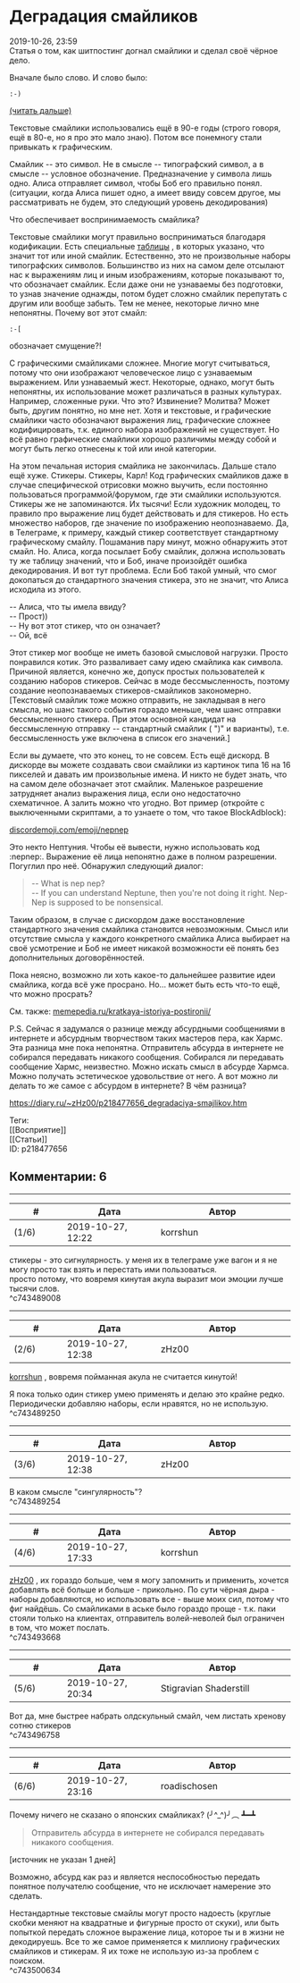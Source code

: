 Деградация смайликов
====================

  
2019-10-26, 23:59  
 Статья о том, как шитпостинг догнал смайлики и сделал своё чёрное дело.   
   
 Вначале было слово. И слово было: 
```
:-)
```
   
   
  [(читать дальше)](https://zHz00.diary.ru/p218477656.htm?index=1#linkmore218477656m1)      
   
 Текстовые смайлики использовались ещё в 90-е годы (строго говоря, ещё в 80-е, но я про это мало знаю). Потом все понемногу стали привыкать к графическим.   
   
 Смайлик -- это символ. Не в смысле -- типографский символ, а в смысле -- условное обозначение. Предназначение у символа лишь одно. Алиса отправляет символ, чтобы Боб его правильно понял. (ситуации, когда Алиса пишет одно, а имеет ввиду совсем другое, мы рассматривать не будем, это следующий уровень декодирования)   
   
 Что обеспечивает воспринимаемость смайлика?   
   
 Текстовые смайлики могут правильно восприниматься благодаря кодификации. Есть специальные  [таблицы](https://ru.wikipedia.org/wiki/%D0%AD%D0%BC%D0%BE%D1%82%D0%B8%D0%BA%D0%BE%D0%BD)  , в которых указано, что значит тот или иной смайлик. Естественно, это не произвольные наборы типографских символов. Большинство из них на самом деле отсылают нас к выражениям лиц и иным изображениям, которые показывают то, что обозначает смайлик. Если даже они не узнаваемы без подготовки, то узнав значение однажды, потом будет сложно смайлик перепутать с другим или вообще забыть. Тем не менее, некоторые лично мне непонятны. Почему вот этот смайл: 
```
:-[
```
 обозначает смущение?!   
   
 С графическими смайликами сложнее. Многие могут считываться, потому что они изображают человеческое лицо с узнаваемым выражением. Или узнаваемый жест. Некоторые, однако, могут быть непонятны, их использование может различаться в разных культурах. Например, сложенные руки. Что это? Извинение? Молитва? Может быть, другим понятно, но мне нет. Хотя и текстовые, и графические смайлики часто обозначают выражения лиц, графические сложнее кодифицировать, т.к. единого набора изображений не существует. Но всё равно графические смайлики хорошо различимы между собой и могут быть легко отнесены к той или иной категории.   
   
 На этом печальная история смайлика не закончилась. Дальше стало ещё хуже. Стикеры. Стикеры, Карл! Код графических смайликов даже в случае специфической отрисовки можно выучить, если постоянно пользоваться программой/форумом, где эти смайлики используются. Стикеры же не запоминаются. Их тысячи! Если художник молодец, то правило про выражение лиц будет действовать и для стикеров. Но есть множество наборов, где значение по изображению неопознаваемо. Да, в Телеграме, к примеру, каждый стикер соответствует стандартному графическому смайлу. Пошаманив пару минут, можно обнаружить этот смайл. Но. Алиса, когда посылает Бобу смайлик, должна использовать ту же таблицу значений, что и Боб, иначе произойдёт ошибка декодирования. И вот тут проблема. Если Боб такой умный, что смог докопаться до стандартного значения стикера, это не значит, что Алиса исходила из этого.   
   
 -- Алиса, что ты имела ввиду?   
 -- Прост))   
 -- Ну вот этот стикер, что он означает?   
 -- Ой, всё   
   
 Этот стикер мог вообще не иметь базовой смысловой нагрузки. Просто понравился котик. Это разваливает саму идею смайлика как символа. Причиной является, конечно же, допуск простых пользователей к созданию наборов стикеров. Сейчас в моде бессмысленность, поэтому создание неопознаваемых стикеров-смайликов закономерно.  [Текстовый смайлик тоже можно отправить, не закладывая в него смысла, но шанс такого события гораздо меньше, чем шанс отправки бессмысленного стикера. При этом основной кандидат на бессмысленную отправку -- стандартный смайлик ( ")" и варианты), т.е. бессмысленность уже включена в список его значений.]    
   
 Если вы думаете, что это конец, то не совсем. Есть ещё дискорд. В дискорде вы можете создавать свои смайлики из картинок типа 16 на 16 пикселей и давать им произвольные имена. И никто не будет знать, что на самом деле обозначает этот смайлик. Маленькое разрешение затрудняет анализ выражения лица, если оно недостаточно схематичное. А залить можно что угодно. Вот пример (откройте с выключенными скриптами, а то узнаете о том, что такое BlockAdblock):   
   
  [discordemoji.com/emoji/nepnep](https://discordemoji.com/emoji/nepnep)    
   
 Это некто Нептуния. Чтобы её вывести, нужно использовать код :nepnep:. Выражение её лица непонятно даже в полном разрешении. Погуглил про неё. Обнаружил следующий диалог:   
   
 
>  -- What is nep nep?   
>  -- If you can understand Neptune, then you're not doing it right. Nep-Nep is supposed to be nonsensical. 

   
   
 Таким образом, в случае с дискордом даже восстановление стандартного значения смайлика становится невозможным. Смысл или отсутствие смысла у каждого конкретного смайлика Алиса выбирает на своё усмотрение и Боб не имеет никакой возможности её понять без дополнительных договорённостей.   
   
 Пока неясно, возможно ли хоть какое-то дальнейшее развитие идеи смайлика, когда всё уже просрано. Но... может быть есть что-то ещё, что можно просрать?   
   
 См. также:  [memepedia.ru/kratkaya-istoriya-postironii/](https://memepedia.ru/kratkaya-istoriya-postironii/)    
   
  P.S. Сейчас я задумался о разнице между абсурдными сообщениями в интернете и абсурдным творчеством таких мастеров пера, как Хармс. Эта разница мне пока непонятна. Отправитель абсурда в интернете не собирался передавать никакого сообщения. Собирался ли передавать сообщение Хармс, неизвестно. Можно искать смысл в абсурде Хармса. Можно получать эстетическое удовольствие от него. А вот можно ли делать то же самое с абсурдом в интернете? В чём разница?      
  
<https://diary.ru/~zHz00/p218477656_degradaciya-smajlikov.htm>  
  
Теги:  
[[Восприятие]]  
[[Статьи]]  
ID: p218477656  


Комментарии: 6
--------------

  


---



|         #         |              Дата              |                     Автор                     |           ID           |
| --- | --- | --- | --- |
| (1/6) | 2019-10-27, 12:22 | korrshun | c743489008 |

  
 стикеры - это сигнулярность. у меня их в телеграме уже вагон и я не могу просто так взять и перестать ими пользоваться.   
 просто потому, что вовремя кинутая акула выразит мои эмоции лучше тысячи слов.   
 ^c743489008

---



|         #         |              Дата              |                     Автор                     |           ID           |
| --- | --- | --- | --- |
| (2/6) | 2019-10-27, 12:38 | zHz00 | c743489250 |

  
  [korrshun](http://Igel-kun.diary.ru "kimi wo shiranai monogatari")  , вовремя пойманная акула не считается кинутой!   
   
 Я пока только один стикер умею применять и делаю это крайне редко. Периодически добавляю наборы, если нравятся, но не использую.   
 ^c743489250

---



|         #         |              Дата              |                     Автор                     |           ID           |
| --- | --- | --- | --- |
| (3/6) | 2019-10-27, 12:38 | zHz00 | c743489254 |

  
 В каком смысле "сингулярность"?   
 ^c743489254

---



|         #         |              Дата              |                     Автор                     |           ID           |
| --- | --- | --- | --- |
| (4/6) | 2019-10-27, 17:33 | korrshun | c743493668 |

  
  [zHz00](https://zHz00.diary.ru "Untitled")  , их гораздо больше, чем я могу запомнить и применить, хочется добавлять всё больше и больше - прикольно. По сути чёрная дыра - наборы добавляются, но использовать все - выше моих сил, потому что фиг найдёшь. Со смайликами в аське было гораздо проще - т.к. паки стояли только на клиентах, отправитель волей-неволей был ограничен в том, что может послать.   
 ^c743493668

---



|         #         |              Дата              |                     Автор                     |           ID           |
| --- | --- | --- | --- |
| (5/6) | 2019-10-27, 20:34 | Stigravian Shaderstill | c743496758 |

  
 Вот да, мне быстрее набрать олдскульный смайл, чем листать хренову сотню стикеров   
 ^c743496758

---



|         #         |              Дата              |                     Автор                     |           ID           |
| --- | --- | --- | --- |
| (6/6) | 2019-10-27, 23:16 | roadischosen | c743500634 |

  
 Почему ничего не сказано о японских смайликах? (╯^\_^)╯︵ ┻━┻   
   
 
>  Отправитель абсурда в интернете не собирался передавать никакого сообщения. 

   
 [источник не указан 1 дней]   
   
 Возможно, абсурд как раз и является неспособностью передать понятное получателю сообщение, что не исключает намерение это сделать.   
   
 Нестандартные текстовые смайлы могут просто надоесть (круглые скобки меняют на квадратные и фигурные просто от скуки), или быть попыткой передать сложное выражение лица, которое ты и в жизни не декодируешь. Все то же самое применяется к миллиону графических смайликов и стикерам. Я их тоже не использую из-за проблем с поиском.   
 ^c743500634